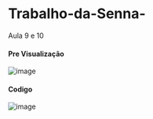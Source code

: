 <h1>Trabalho-da-Senna-</h1>
 Aula 9 e 10 

<h4>Pre Visualização </h4>

![image](https://github.com/Htlktrevisan/Trabalho-da-Senna-/assets/162151256/dab14522-e917-4a7f-9b8e-41202b1a5c28)

<h4> Codigo </h4>

![image](https://github.com/Htlktrevisan/Trabalho-da-Senna-/assets/162151256/cde7b5cf-5394-4a0b-9a68-0fb6c867fe70)
